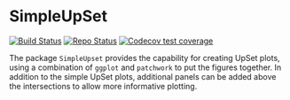 # SimpleUpSet 

<!-- badges: start -->
[![Build Status](https://github.com/smped/SimpleUpset/workflows/R-CMD-check-bioc/badge.svg)](https://github.com/smped/SimpleUpset/actions)
[![Repo Status](https://img.shields.io/badge/repo%20status-Active-green.svg)](https://shields.io/)
[![Codecov test coverage](https://codecov.io/gh/smped/SimpleUpset/branch/gh-actions/graph/badge.svg)](https://codecov.io/gh/smped/SimpleUpset?branch=gh-actions)
<!-- badges: end -->


The package `SimpleUpset` provides the capability for creating UpSet plots, 
using a combination of `ggplot` and `patchwork` to put the figures together.
In addition to the simple UpSet plots, additional panels can be added above 
the intersections to allow more informative plotting.

